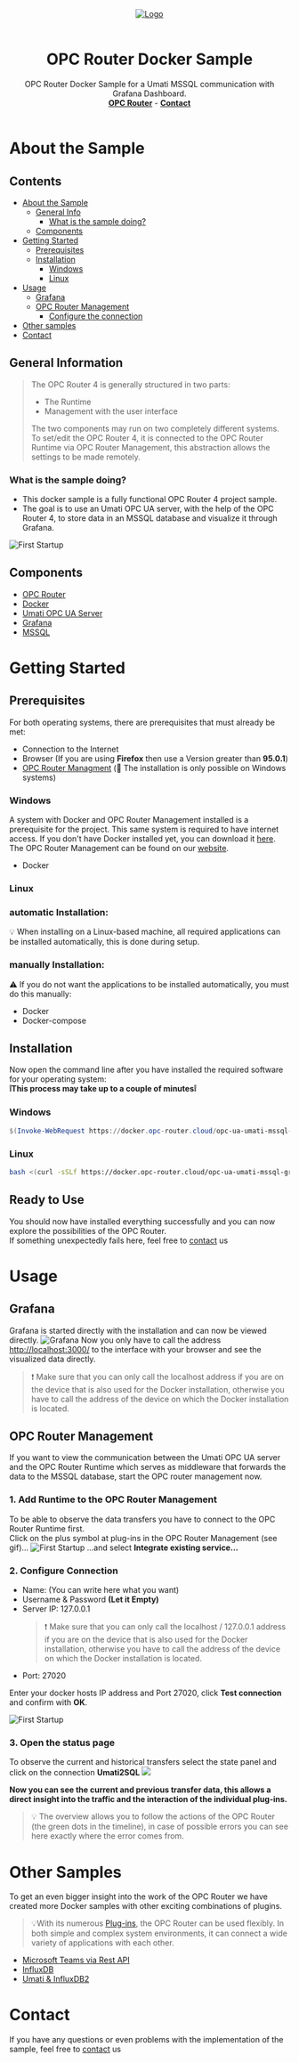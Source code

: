 <div align="center">
  <a href="https://opc-router.com/?utm_source=GitHub&utm_medium=DockerSample&utm_campaign=OpcUaUmatiMssqlGrafana">
    <img src="img/opc_router_logo.png" alt="Logo" >
  </a>
    <br />
    <br />
  <h1 align="center">OPC Router Docker Sample</h1>
  <p align="center">
    OPC Router Docker Sample for a Umati MSSQL communication with Grafana Dashboard.
    <br />
    <a href="https://opc-router.com/?utm_source=GitHub&utm_medium=DockerSample&utm_campaign=OpcUaUmatiMssqlGrafana"><strong>OPC Router</strong></a>
    -
    <a href="https://www.opc-router.com/contact-and-support/?utm_source=GitHub&utm_medium=DockerSample&utm_campaign=OpcUaUmatiMssqlGrafana"><strong>Contact</strong></a>
    <br />
    <br />
  </p>
</div>

# About the Sample
## Contents
* [About the Sample](#About-the-Sample)
  * [General Info](#general-information)
    * [What is the sample doing?](#What-is-the-sample-doing?)
  * [Components](#components)
* [Getting Started](#Getting-Started)
  * [Prerequisites](#Prerequisites)
  * [Installation](#Installation)
    - [Windows](#Windows)
    - [Linux](#Linux)
* [Usage](#usage)
    - [Grafana](#Grafana)
    - [OPC Router Management](#Opc-Router-Management)
      *  [Configure the connection](#2.-Configure-Connection)
* [Other samples](#Other-samples)
* [Contact](#contact)

## General Information
> The OPC Router 4 is generally structured in two parts:
> - The Runtime
> - Management with the user interface
>  
> The two components may run on two completely different systems.  
> To set/edit the OPC Router 4, it is connected to the OPC Router Runtime via OPC Router Management, this abstraction allows the settings to be made remotely.
### **What is the sample doing?**
- This docker sample is a fully functional OPC Router 4 project sample.
- The goal is to use an Umati OPC UA server, with the help of the OPC Router 4, to store data in an MSSQL database and visualize it through Grafana.

![First Startup](./img/Umati-DataDockerSample.png)

## Components
- [OPC Router](https://opc-router.com/?utm_source=GitHub&utm_medium=DockerSample&utm_campaign=OpcUaUmatiMssqlGrafana#test-now)
- [Docker](https://www.docker.com/)
- [Umati OPC UA Server](https://umati.org/)
- [Grafana](https://grafana.com/)
- [MSSQL](https://www.microsoft.com/de-de/sql-server/)

# Getting Started

## **Prerequisites**
For both operating systems, there are prerequisites that must already be met:
- Connection to the Internet
- Browser (If you are using **Firefox** then use a Version greater than **95.0.1**)
- [OPC Router Managment](https://opc-router.com/?utm_source=GitHub&utm_medium=DockerSample&utm_campaign=OpcUaUmatiMssqlGrafana#test-now) (🚩 The installation is only possible on Windows systems)

### **Windows**
A system with Docker and OPC Router Management installed is a prerequisite for the project. This same system is required to have internet access.
If you don't have Docker installed yet, you can download it [here](https://www.docker.com/get-started). The OPC Router Management can be found on our [website](https://opc-router.com/?utm_source=GitHub&utm_medium=DockerSample&utm_campaign=OpcUaUmatiMssqlGrafana#test-now).
- Docker


### **Linux**


 ### **automatic Installation:**
💡 When installing on a Linux-based machine, all required applications can be installed automatically, this is done during setup.  

### **manually Installation:**
 ⚠️ If you do not want the applications to be installed automatically, you must do this manually:
  - Docker
  - Docker-compose


## **Installation**
Now open the command line after you have installed the required software for your operating system:  
**❕This process may take up to a couple of minutes❕**
### **Windows**
```powershell
$(Invoke-WebRequest https://docker.opc-router.cloud/opc-ua-umati-mssql-grafana/win -UseBasicParsing).Content | iex
```
### **Linux**
````bash
bash <(curl -sSLf https://docker.opc-router.cloud/opc-ua-umati-mssql-grafana/linux)
````  

## **Ready to Use**
You should now have installed everything successfully and you can now explore the possibilities of the OPC Router.  
If something unexpectedly fails here, feel free to [contact](https://www.opc-router.com/contact-and-support/?utm_source=GitHub&utm_medium=DockerSample&utm_campaign=OpcUaUmatiMssqlGrafana) us

# Usage

## **Grafana**
Grafana is started directly with the installation and can now be viewed directly. 
![Grafana](./img/Grafana.png)
Now you only have to call the address [http://localhost:3000/](http://localhost:3000/d/v972rfT7k/sample-dashboard) to the interface with your browser and see the visualized data directly.

> ❗ Make sure that you can only call the localhost address if you are on the device that is also used for the Docker installation, otherwise you have to call the address of the device on which the Docker installation is located.


## **OPC Router Management**
If you want to view the communication between the Umati OPC UA server and the OPC Router Runtime which serves as middleware that forwards the data to the MSSQL database, start the OPC router management now.

### **1. Add Runtime to the OPC Router Management**
To be able to observe the data transfers you have to connect to the OPC Router Runtime first.  
 Click on the plus symbol at plug-ins in the OPC Router Management (see gif)...
![First Startup](./img/Add_Docker.gif)
...and select **Integrate existing service...**


### **2. Configure Connection**
-   Name: (You can write here what you want)
-   Username & Password **(Let it Empty)**
-   Server IP: 127.0.0.1
    > ❗ Make sure that you can only call the localhost / 127.0.0.1 address if you are on the device that is also used for the Docker installation, otherwise you have to call the address of the device on which the Docker installation is located.
-   Port: 27020

Enter your docker hosts IP address and Port 27020, click **Test connection** and confirm with **OK**.

![First Startup](./img/AddDocker.png)

### **3. Open the status page**
To observe the current and historical transfers select the state panel and click on the connection **Umati2SQL**
<img src="./img/UmatiDockerSampleOPCRouter.gif"/>

**Now you can see the current and previous transfer data, this allows a direct insight into the traffic and the interaction of the individual plug-ins.**  
>💡 The overview allows you to follow the actions of the OPC Router (the green dots in the timeline), in case of possible errors you can see here exactly where the error comes from.

# Other Samples
To get an even bigger insight into the work of the OPC Router we have created more Docker samples with other exciting combinations of plugins.

>💡With its numerous [Plug-ins](https://www.opc-router.com/plug-ins/?utm_source=GitHub&utm_medium=DockerSample&utm_campaign=OpcUaUmatiMssqlGrafana), the OPC Router can be used flexibly. In both simple and complex system environments, it can connect a wide variety of applications with each other.
- [Microsoft Teams via Rest API](https://github.com/OPC-Router/opc-ua-uaserver-msteams)
- [InfluxDB](https://github.com/OPC-Router/iot-edge-opc-plc-influx-db)
- [Umati & InfluxDB2](https://github.com/OPC-Router/opc-ua-uaserver-msteams)

# Contact
If you have any questions or even problems with the implementation of the sample, feel free to [contact](https://www.opc-router.com/contact-and-support/?utm_source=GitHub&utm_medium=DockerSample&utm_campaign=OpcUaUmatiMssqlGrafana) us
